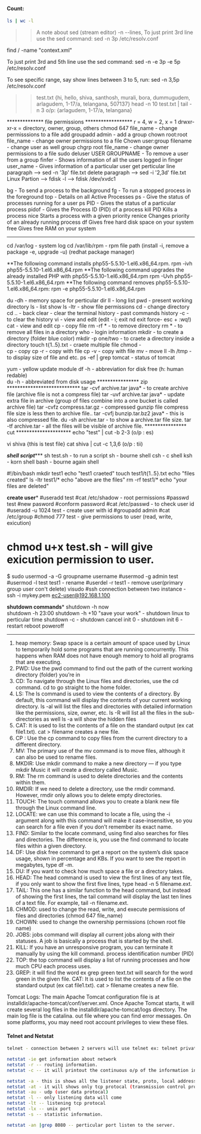 #### Count:
````sh
ls | wc -l
````
>> A note about sed (stream editor) -n --lines, 
   To just print 3rd line use the sed command:
   sed -n 3p /etc/resolv.conf

   find / -name "context.xml"

   To just print 3rd and 5th line use the sed command:
   sed -n -e 3p -e 5p /etc/resolv.conf

   To see specific range, say show lines between 3 to 5, run:
   sed -n 3,5p /etc/resolv.conf

>> test.txt {hi, hello, shiva, santhosh, murali, bora, dummugudem, arlagudem, 1-17/a, telangana, 507137}
>> head -n 10 test.txt | tail -n 3
   o/p: {arlagudem, 1-17/a, telangana}

************** file permissions ******************
r = 4, w = 2, x = 1
drwxr-xr-x  = directory, owner, group, others
chmod 647 file_name        -  change permisssions to a file
add groupadd admin         -  add a group
chown root:root file_name  -  change owner permissions to a file
Chown user:group filename  -  change user as well group 
chgrp root file_name        -  change owner permissions to a file 
sudo deluser USER GROUPNAME - To remove a user from a group
finfer    -  Shows information of all the users logged in
finger user_name - Gives information of a particular user
get perticular line paragraph --> sed -n '3p' file.txt
delete paragraph --> sed -i '2,3d' file.txt
Linux Partion --> fdisk -l --> fdisk /dev/xvdc1

bg -	To send a process to the background
fg -	To run a stopped process in the foreground
top -	Details on all Active Processes
ps -	Give the status of processes running for a user
ps PID - Gives the status of a particular process
pidof -	Gives the Process ID (PID) of a process
kill PID	Kills a process
nice	Starts a process with a given priority
renice	Changes priority of an already running process
df	Gives free hard disk space on your system
free	Gives free RAM on your system

************************************************** 
cd /var/log        -   system log
cd /var/lib/rpm    -   rpm file path (install -i, remove a package -e, upgrade -u) (redhat package manager)

**The following command installs php55-5.5.10-1.el6.x86_64.rpm.
rpm -ivh php55-5.5.10-1.el6.x86_64.rpm
**The following command upgrades the already installed PHP with php55-5.5.10-1.el6.x86_64.rpm
rpm -Uvh php55-5.5.10-1.el6.x86_64.rpm
**The following command removes php55-5.5.10-1.el6.x86_64.rpm:
rpm -e php55-5.5.10-1.el6.x86_64.rpm

du -dh             -   memory space for perticular dir
ll                 -   long list
pwd                -   present working directory
ls                 -   list show
ls -ltr            -   show file permissions
cd                 -   change directory
cd ..              -   back
clear              -   clear the terminal
history            -   past commands
history -c         -   to clear the history
vi                 -   view and edit (edit - i; exit nd exit force- esc + :wq!)
cat                -   view and edit
cp                 -   copy file
rm -rf *           -   to remove directory 
rm *               -   to remove all files in a directory
who                -   login information
mkdir              -   to create a directory (folder blue color)
mkdir -p one/two   -   to craete a directory inside a directory
touch t{1..5}.txt  -   craete multiple file
chmod              -   
cp                 -   copy
cp -r              -   copy with file
cp -v              -   copy with file
mv                 -   move
ll -lh /tmp        -   to display size of file and etc.
ps -ef | grep tomcat -  status of tomcat 

yum                - yellow update module
df -h              - abbreviation for disk free (h: human redable)  
du -h              - abbreviated from disk usage
**************** zip ****************************
tar -cvf archive.tar java*       -     to create archive file (archive file is not a compress file)
tar -uvf archive.tar java*       -     update extra file in archive (group of files combine into a one bucket is called archive file)
tar -cvfz compress.tar.gz        -     compressed gunzip file
compress file size is less then to archive file..
tar -cvfj bunzip.tar.bz2 java*   -     this is also compressed file.
du -sh archive.tar               -   to show a archive.tar file size.
tar -tf archive.tar              -   all the files will be visible of archive file.
**************** cut *********************
echo "test" | cut -b 2-3 (o/p : es)

vi shiva {this is test file}
cat shiva | cut -c 1,3,6 (o/p : tii)

***************shell script******************
sh test.sh         -   to run a script
sh                 - bourne shell
csh                - c shell
ksh                - korn shell
bash               - bourne again shell

#!/bin/bash
mkdir test1
echo "test1 craeted"
touch test1/t{1..5}.txt
echo "files created"
ls -ltr test1/*
echo "above are the files"
rm -rf test1/*
echo "your files are deleted"


**********create user***********
#useradd test
#cat /etc/shadow        -  root permissions
#passwd test
#new pasword
#conform password
#cat /etc/passwd        - to check user id
#useradd -u 1024 test   - create user with id
#groupadd admin
#cat /etc/group
#chmod 777 test         - give permissions to user (read, write, exicution) 
# chmod u+x test.sh     - will give exicution permission to user.
$ sudo usermod -a -G groupname username
#usermod -g admin test
#usermod -l test test1  - rename
#userdel -r test1       - remove user(primary group user con't delete)
visudo 
#ssh connection between two instance - ssh -i mykey.pem ec2-user@192.168.1.100

************shutdown commands*************
shutdown -h now          
shutdown -h 23:00
shutdown -h +10 "save your work"  - shutdown linux to perticular time
shutdown -c                       - shutdown cancel
init 0                            - shutdown 
init 6                            - restart
reboot
poweroff                          

***********************************************
1) heap memory: Swap space is a certain amount of space used by Linux to temporarily hold some programs that are running 
   concurrently. This happens when RAM does not have enough memory to hold all programs that are executing.
2) PWD: Use the pwd command to find out the path of the current working directory (folder) you’re in
3) CD: To navigate through the Linux files and directories, use the cd command. cd to go straight to the home folder.
4) LS: The ls command is used to view the contents of a directory. By default, this command will display the contents of your current working directory.
       ls -al will list the files and directories with detailed information like the permissions, size, owner, etc.
       ls -R will list all the files in the sub-directories as well
       ls -a will show the hidden files
5) CAT: It is used to list the contents of a file on the standard output (ex cat file1.txt). 
        cat > filename creates a new file.
6) CP : Use the cp command to copy files from the current directory to a different directory.
7) MV: The primary use of the mv command is to move files, although it can also be used to rename files.
8) MKDIR: Use mkdir command to make a new directory — if you type mkdir Music it will create a directory called Music.
9) RM: The rm command is used to delete directories and the contents within them.
10) RMDIR: If we need to delete a directory, use the rmdir command. However, rmdir only allows you to delete empty directories.
11) TOUCH: The touch command allows you to create a blank new file through the Linux command line.
12) LOCATE: we can use this command to locate a file, using the -i argument along with this command will make it case-insensitive, 
            so you can search for a file even if you don’t remember its exact name.
13) FIND: Similar to the locate command, using find also searches for files and directories. The difference is, 
          you use the find command to locate files within a given directory.
14) DF: Use disk free command to get a report on the system’s disk space usage, shown in percentage and KBs. If you want to see the report in megabytes, type df -m.
15) DU: If you want to check how much space a file or a directory takes.
16) HEAD: The head command is used to view the first lines of any text file,  if you only want to show the first five lines, type head -n 5 filename.ext.
17) TAIL: This one has a similar function to the head command, but instead of showing the first lines, 
          the tail command will display the last ten lines of a text file. For example, tail -n filename.ext.
18) CHMOD: used to change the read, write, and execute permissions of files and directories (chmod 647 file_name)
19) CHOWN: used to change the ownership permissions (chown root file name)
20) JOBS: jobs command will display all current jobs along with their statuses. A job is basically a process that is started by the shell.
21) KILL: If you have an unresponsive program, you can terminate it manually by using the kill command. process identification number (PID)
22) TOP: the top command will display a list of running processes and how much CPU each process uses.
23) GREP: it will find the word ex grep green text.txt will search for the word green in the given file.
    CAT: It is used to list the contents of a file on the standard output (ex cat file1.txt). 
        cat > filename creates a new file.

Tomcat Logs: The main Apache Tomcat configuration file is at installdir/apache-tomcat/conf/server.xml.
             Once Apache Tomcat starts, it will create several log files in the installdir/apache-tomcat/logs directory. The main log file is the catalina.
             out file where you can find error messages. On some platforms, you may need root account privileges to view these files.


#### Telnet and Netstat
````sh
telnet - connection between 2 servers will use telnet ex: telnet private ip port (22).

netstat -ie get information about network
netstat -r -- routing information.
netstat -c -- it will printout the continuous o/p of the information in regards active connections.

netstat -a - this is shows all the listener state, proto, local address and foreign address.
netstat -at - it will shows only tcp protocal (transmission control protocal)
netstat -au - udp (user data protocal)
netstat -l -- only listening data will come
netstat -lt -- listening tcp protocal 
netstat -lx -- unix port
netstat -s -- statistic information.

netstat -an |grep 8080 -- perticular port listen to the server.
````                                                                       
